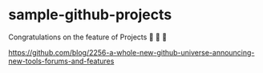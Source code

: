 # sample-github-projects
Congratulations on the feature of Projects :tada: :tada: :tada:

https://github.com/blog/2256-a-whole-new-github-universe-announcing-new-tools-forums-and-features
